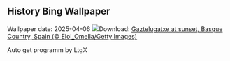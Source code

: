 ## History Bing Wallpaper
Wallpaper date: 2025-04-06
![](https://www.bing.com/th?id=OHR.GaztelugatxeSunset_EN-US9970203395_UHD.jpg&w=1000)Download: [Gaztelugatxe at sunset, Basque Country, Spain (© Eloi_Omella/Getty Images)](https://www.bing.com/th?id=OHR.GaztelugatxeSunset_EN-US9970203395_UHD.jpg)

Auto get programm by LtgX
